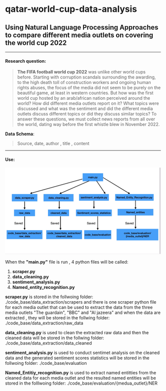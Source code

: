 # qatar-world-cup-data-analysis

## Using Natural Language Processing Approaches to compare different media outlets on covering the world cup 2022


___
#### Research question:
> **The FIFA football world cup 2022** was unlike other world cups before. Starting with corruption scandals surrounding the awarding, to the high death toll of construction workers and ongoing human rights abuses, the focus of the media did not seem to be purely on the beautiful game, at least in western countries. But how was the first world cup hosted by an arab/african nation perceived around the world? How did different media outlets report on it? What topics were discussed and what was the sentiment and did the different media outlets discuss different topics or did they discuss similar topics? To answer these questions, we must collect news reports from all over the world, dating way before the first whistle blew in November 2022. 


**Data Schema**:
> Source, date, author , title , content

___

#### Use:
                                               
![alt text](https://github.com/Abdulnaser98/qatar-world-cup-data-analysis/blob/main/figure/6D446898-ACF3-44B6-8F86-70B294262E73.jpeg?raw=true)

When the **"main.py"** file is run , 4 python files will be called: 
1. **scraper.py**
2. **data_cleaning.py**
3. **sentiment_analysis.py**
4. **Named_entity_recognition.py**

**scraper.py** is stored in the follwoing folder: ./code_base/data_extraction/scrapers and there is one scraper python file for each media outlet that can be used to extract the data from the three media outlets "The guardain", "BBC" and "Al jazeera" and when the data are extracted , they will be stored in the follwing folder: ./code_base/data_extraction/raw_data

**data_cleaning.py** is used to clean the extracted raw data and then the cleaned data will be 
stored in the follwing folder: ./code_base/data_extraction/data_cleaned

**sentiment_analysis.py** is used to conduct sentimet analysis on the cleaned data and the generated sentiment scores statistics will be stored in the follwoing folder: ./code_base/evaluation

**Named_Entitiy_recognition.py** is used to extract named entitties from the cleaned data for each media outlet and the resulted named entities will be stored in the folllwoing folder: ./code_base/evaluation/{medua_outlet}/NER
 


